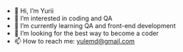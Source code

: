 - 👋 Hi, I’m Yurii
- 👀 I’m interested in coding and QA
- 🌱 I’m currently learning QA and front-end development
- 💞️ I’m looking for the best way to become a coder
- 📫 How to reach me: yulemd@gmail.com

<!---
yulemd/yulemd is a ✨ special ✨ repository because its `README.md` (this file) appears on your GitHub profile.
You can click the Preview link to take a look at your changes.
--->
